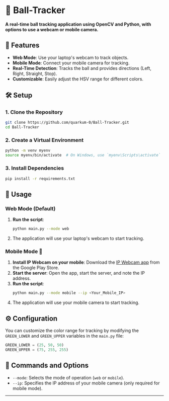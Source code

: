 # 🎯 Ball-Tracker

**A real-time ball tracking application using OpenCV and Python, with options to use a webcam or mobile camera.**

## 🚀 Features
- **Web Mode**: Use your laptop's webcam to track objects.
- **Mobile Mode**: Connect your mobile camera for tracking.
- **Real-Time Detection**: Tracks the ball and provides directions (Left, Right, Straight, Stop).
- **Customizable**: Easily adjust the HSV range for different colors.

## 🛠️ Setup

### 1. Clone the Repository
```bash
git clone https://github.com/quarkum-0/Ball-Tracker.git
cd Ball-Tracker
```

### 2. Create a Virtual Environment
```bash
python -m venv myenv
source myenv/bin/activate  # On Windows, use `myenv\Scripts\activate`
```

### 3. Install Dependencies
```bash
pip install -r requirements.txt
```

## 📸 Usage

### Web Mode (Default)
1. **Run the script**:
   ```bash
   python main.py --mode web
   ```
2. The application will use your laptop's webcam to start tracking.

### Mobile Mode 📱
1. **Install IP Webcam on your mobile**: Download the [IP Webcam app](https://play.google.com/store/apps/details?id=com.pas.webcam) from the Google Play Store.
2. **Start the server**: Open the app, start the server, and note the IP address.
3. **Run the script**:
   ```bash
   python main.py --mode mobile --ip <Your_Mobile_IP>
   ```
4. The application will use your mobile camera to start tracking.

## ⚙️ Configuration

You can customize the color range for tracking by modifying the `GREEN_LOWER` and `GREEN_UPPER` variables in the `main.py` file:

```python
GREEN_LOWER = (25, 50, 50)
GREEN_UPPER = (75, 255, 255)
```

## 🤖 Commands and Options

- `--mode`: Selects the mode of operation (`web` or `mobile`).
- `--ip`: Specifies the IP address of your mobile camera (only required for mobile mode).

---
